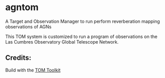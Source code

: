 # agntom
A Target and Observation Manager to run perform reverberation mapping observations of AGNs

This TOM system is customized to run a program of observations on the Las Cumbres Observatory Global Telescope Network.

## Credits:
Build with the [TOM Toolkit](https://tom-toolkit.readthedocs.io/en/stable/index.html)
